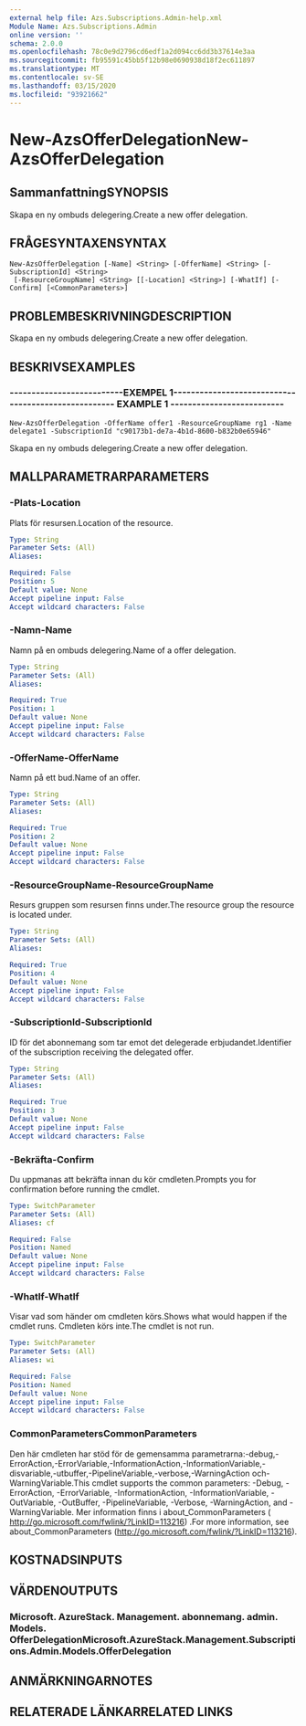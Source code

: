 ```yaml
---
external help file: Azs.Subscriptions.Admin-help.xml
Module Name: Azs.Subscriptions.Admin
online version: ''
schema: 2.0.0
ms.openlocfilehash: 78c0e9d2796cd6edf1a2d094cc6dd3b37614e3aa
ms.sourcegitcommit: fb95591c45bb5f12b98e0690938d18f2ec611897
ms.translationtype: MT
ms.contentlocale: sv-SE
ms.lasthandoff: 03/15/2020
ms.locfileid: "93921662"
---
```

# <span data-ttu-id="e9588-101">New-AzsOfferDelegation</span><span class="sxs-lookup"><span data-stu-id="e9588-101">New-AzsOfferDelegation</span></span>

## <span data-ttu-id="e9588-102">Sammanfattning</span><span class="sxs-lookup"><span data-stu-id="e9588-102">SYNOPSIS</span></span>
<span data-ttu-id="e9588-103">Skapa en ny ombuds delegering.</span><span class="sxs-lookup"><span data-stu-id="e9588-103">Create a new offer delegation.</span></span>

## <span data-ttu-id="e9588-104">FRÅGESYNTAXEN</span><span class="sxs-lookup"><span data-stu-id="e9588-104">SYNTAX</span></span>

```
New-AzsOfferDelegation [-Name] <String> [-OfferName] <String> [-SubscriptionId] <String>
 [-ResourceGroupName] <String> [[-Location] <String>] [-WhatIf] [-Confirm] [<CommonParameters>]
```

## <span data-ttu-id="e9588-105">PROBLEMBESKRIVNING</span><span class="sxs-lookup"><span data-stu-id="e9588-105">DESCRIPTION</span></span>
<span data-ttu-id="e9588-106">Skapa en ny ombuds delegering.</span><span class="sxs-lookup"><span data-stu-id="e9588-106">Create a new offer delegation.</span></span>

## <span data-ttu-id="e9588-107">BESKRIVS</span><span class="sxs-lookup"><span data-stu-id="e9588-107">EXAMPLES</span></span>

### <span data-ttu-id="e9588-108">--------------------------EXEMPEL 1--------------------------</span><span class="sxs-lookup"><span data-stu-id="e9588-108">-------------------------- EXAMPLE 1 --------------------------</span></span>
```
New-AzsOfferDelegation -OfferName offer1 -ResourceGroupName rg1 -Name delegate1 -SubscriptionId "c90173b1-de7a-4b1d-8600-b832b0e65946"
```

<span data-ttu-id="e9588-109">Skapa en ny ombuds delegering.</span><span class="sxs-lookup"><span data-stu-id="e9588-109">Create a new offer delegation.</span></span>

## <span data-ttu-id="e9588-110">MALLPARAMETRAR</span><span class="sxs-lookup"><span data-stu-id="e9588-110">PARAMETERS</span></span>

### <span data-ttu-id="e9588-111">-Plats</span><span class="sxs-lookup"><span data-stu-id="e9588-111">-Location</span></span>
<span data-ttu-id="e9588-112">Plats för resursen.</span><span class="sxs-lookup"><span data-stu-id="e9588-112">Location of the resource.</span></span>

```yaml
Type: String
Parameter Sets: (All)
Aliases: 

Required: False
Position: 5
Default value: None
Accept pipeline input: False
Accept wildcard characters: False
```

### <span data-ttu-id="e9588-113">-Namn</span><span class="sxs-lookup"><span data-stu-id="e9588-113">-Name</span></span>
<span data-ttu-id="e9588-114">Namn på en ombuds delegering.</span><span class="sxs-lookup"><span data-stu-id="e9588-114">Name of a offer delegation.</span></span>

```yaml
Type: String
Parameter Sets: (All)
Aliases: 

Required: True
Position: 1
Default value: None
Accept pipeline input: False
Accept wildcard characters: False
```

### <span data-ttu-id="e9588-115">-OfferName</span><span class="sxs-lookup"><span data-stu-id="e9588-115">-OfferName</span></span>
<span data-ttu-id="e9588-116">Namn på ett bud.</span><span class="sxs-lookup"><span data-stu-id="e9588-116">Name of an offer.</span></span>

```yaml
Type: String
Parameter Sets: (All)
Aliases: 

Required: True
Position: 2
Default value: None
Accept pipeline input: False
Accept wildcard characters: False
```

### <span data-ttu-id="e9588-117">-ResourceGroupName</span><span class="sxs-lookup"><span data-stu-id="e9588-117">-ResourceGroupName</span></span>
<span data-ttu-id="e9588-118">Resurs gruppen som resursen finns under.</span><span class="sxs-lookup"><span data-stu-id="e9588-118">The resource group the resource is located under.</span></span>

```yaml
Type: String
Parameter Sets: (All)
Aliases: 

Required: True
Position: 4
Default value: None
Accept pipeline input: False
Accept wildcard characters: False
```

### <span data-ttu-id="e9588-119">-SubscriptionId</span><span class="sxs-lookup"><span data-stu-id="e9588-119">-SubscriptionId</span></span>
<span data-ttu-id="e9588-120">ID för det abonnemang som tar emot det delegerade erbjudandet.</span><span class="sxs-lookup"><span data-stu-id="e9588-120">Identifier of the subscription receiving the delegated offer.</span></span>

```yaml
Type: String
Parameter Sets: (All)
Aliases: 

Required: True
Position: 3
Default value: None
Accept pipeline input: False
Accept wildcard characters: False
```

### <span data-ttu-id="e9588-121">-Bekräfta</span><span class="sxs-lookup"><span data-stu-id="e9588-121">-Confirm</span></span>
<span data-ttu-id="e9588-122">Du uppmanas att bekräfta innan du kör cmdleten.</span><span class="sxs-lookup"><span data-stu-id="e9588-122">Prompts you for confirmation before running the cmdlet.</span></span>

```yaml
Type: SwitchParameter
Parameter Sets: (All)
Aliases: cf

Required: False
Position: Named
Default value: None
Accept pipeline input: False
Accept wildcard characters: False
```

### <span data-ttu-id="e9588-123">-WhatIf</span><span class="sxs-lookup"><span data-stu-id="e9588-123">-WhatIf</span></span>
<span data-ttu-id="e9588-124">Visar vad som händer om cmdleten körs.</span><span class="sxs-lookup"><span data-stu-id="e9588-124">Shows what would happen if the cmdlet runs.</span></span>
<span data-ttu-id="e9588-125">Cmdleten körs inte.</span><span class="sxs-lookup"><span data-stu-id="e9588-125">The cmdlet is not run.</span></span>

```yaml
Type: SwitchParameter
Parameter Sets: (All)
Aliases: wi

Required: False
Position: Named
Default value: None
Accept pipeline input: False
Accept wildcard characters: False
```

### <span data-ttu-id="e9588-126">CommonParameters</span><span class="sxs-lookup"><span data-stu-id="e9588-126">CommonParameters</span></span>
<span data-ttu-id="e9588-127">Den här cmdleten har stöd för de gemensamma parametrarna:-debug,-ErrorAction,-ErrorVariable,-InformationAction,-InformationVariable,-disvariable,-utbuffer,-PipelineVariable,-verbose,-WarningAction och-WarningVariable.</span><span class="sxs-lookup"><span data-stu-id="e9588-127">This cmdlet supports the common parameters: -Debug, -ErrorAction, -ErrorVariable, -InformationAction, -InformationVariable, -OutVariable, -OutBuffer, -PipelineVariable, -Verbose, -WarningAction, and -WarningVariable.</span></span> <span data-ttu-id="e9588-128">Mer information finns i about_CommonParameters ( http://go.microsoft.com/fwlink/?LinkID=113216) .</span><span class="sxs-lookup"><span data-stu-id="e9588-128">For more information, see about_CommonParameters (http://go.microsoft.com/fwlink/?LinkID=113216).</span></span>

## <span data-ttu-id="e9588-129">KOSTNADS</span><span class="sxs-lookup"><span data-stu-id="e9588-129">INPUTS</span></span>

## <span data-ttu-id="e9588-130">VÄRDEN</span><span class="sxs-lookup"><span data-stu-id="e9588-130">OUTPUTS</span></span>

### <span data-ttu-id="e9588-131">Microsoft. AzureStack. Management. abonnemang. admin. Models. OfferDelegation</span><span class="sxs-lookup"><span data-stu-id="e9588-131">Microsoft.AzureStack.Management.Subscriptions.Admin.Models.OfferDelegation</span></span>

## <span data-ttu-id="e9588-132">ANMÄRKNINGAR</span><span class="sxs-lookup"><span data-stu-id="e9588-132">NOTES</span></span>

## <span data-ttu-id="e9588-133">RELATERADE LÄNKAR</span><span class="sxs-lookup"><span data-stu-id="e9588-133">RELATED LINKS</span></span>

